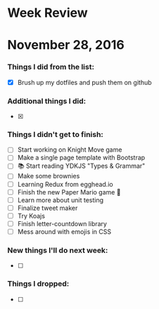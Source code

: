 Week Review
===========

# November 28, 2016

### Things I did from the list:

- [x] Brush up my dotfiles and push them on github

### Additional things I did:

- [x] 

### Things I didn't get to finish:

- [ ] Start working on Knight Move game
- [ ] Make a single page template with Bootstrap
- [ ] 📚 Start reading YDKJS "Types & Grammar"
- [ ] Make some brownies
- [ ] Learning Redux from egghead.io
- [ ] Finish the new Paper Mario game 👾
- [ ] Learn more about unit testing
- [ ] Finalize tweet maker
- [ ] Try Koajs
- [ ] Finish letter-countdown library
- [ ] Mess around with emojis in CSS

### New things I'll do next week:

- [ ] 

### Things I dropped:

- [ ] 